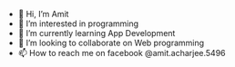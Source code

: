 - 👋 Hi, I’m Amit
- 👀 I’m interested in programming
- 🌱 I’m currently learning App Development
- 💞️ I’m looking to collaborate on Web programming
- 📫 How to reach me on facebook @amit.acharjee.5496

<!---
Grey-Coder/Grey-Coder is a ✨ special ✨ repository because its `README.md` (this file) appears on your GitHub profile.
You can click the Preview link to take a look at your changes.
--->
